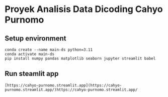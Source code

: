 # Proyek Analisis Data Dicoding Cahyo Purnomo


## Setup environment
```
conda create --name main-ds python=3.11
conda activate main-ds
pip install numpy pandas matplotlib seaborn jupyter streamlit babel
```

## Run steamlit app
```
[https://cahyo-purnomo.streamlit.app](https://cahyo-purnomo.streamlit.app/)https://cahyo-purnomo.streamlit.app/
```
